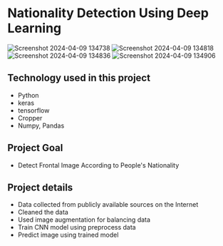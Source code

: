 # Nationality Detection Using Deep Learning
![Screenshot 2024-04-09 134738](https://github.com/sauravdasmg/Nationality-Detection-Using-Deep-learning/assets/49373556/ec0c4fcf-0d5d-48d4-b8b5-a895c7319615)
![Screenshot 2024-04-09 134818](https://github.com/sauravdasmg/Nationality-Detection-Using-Deep-learning/assets/49373556/45a86c97-1a82-4ef1-b2c6-3d8b341aef59)
![Screenshot 2024-04-09 134836](https://github.com/sauravdasmg/Nationality-Detection-Using-Deep-learning/assets/49373556/cdc82efe-84fe-445f-9cbe-e5ed92dd1314)
![Screenshot 2024-04-09 134906](https://github.com/sauravdasmg/Nationality-Detection-Using-Deep-learning/assets/49373556/920a640c-e028-4c39-8eac-e76f5f20b706)


## Technology used in this project
- Python
- keras
- tensorflow
- Cropper
- Numpy, Pandas

## Project Goal
- Detect Frontal Image According to People's Nationality

## Project details
- Data collected from publicly available sources on the Internet
- Cleaned the data
- Used image augmentation for balancing data
- Train CNN model using preprocess data
- Predict image using trained model
